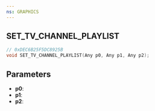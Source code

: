 ```yaml
---
ns: GRAPHICS
---
```

## SET_TV_CHANNEL_PLAYLIST

```c
// 0xDEC6B25F5DC8925B
void SET_TV_CHANNEL_PLAYLIST(Any p0, Any p1, Any p2);
```

## Parameters
* **p0**:
* **p1**:
* **p2**:
